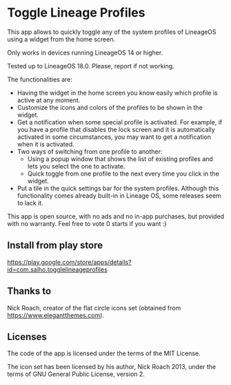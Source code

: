 # Toggle Lineage Profiles

This app allows to quickly toggle any of the system profiles of LineageOS using a widget from the home screen.

Only works in devices running LineageOS 14 or higher.

Tested up to LineageOS 18.0. Please, report if not working.

The functionalities are:

* Having the widget in the home screen you know easily which profile is active at any moment.
* Customize the icons and colors of the profiles to be shown in the widget.
* Get a notification when some special profile is activated. For example, if you have a profile that disables the lock screen and it is automatically activated in some circumstances, you may want to get a notification when it is activated.
* Two ways of switching from one profile to another:
  * Using a popup window that shows the list of existing profiles and lets you select the one to activate.
  * Quick toggle from one profile to the next every time you click in the widget.
* Put a tile in the quick settings bar for the system profiles. Although this functionality comes already built-in in Lineage OS, some releases seem to lack it.

This app is open source, with no ads and no in-app purchases, but provided with no warranty. Feel free to vote 0 starts if you want :)


## Install from play store

https://play.google.com/store/apps/details?id=com.saiho.togglelineageprofiles


## Thanks to

Nick Roach, creator of the flat circle icons set (obtained from https://www.elegantthemes.com).

## Licenses

The code of the app is licensed under the terms of the MIT License.

The icon set has been licensed by his author, Nick Roach 2013, under the terms of GNU General Public License, version 2.
